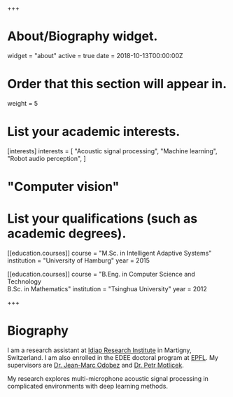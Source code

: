 +++
# About/Biography widget.
widget = "about"
active = true
date = 2018-10-13T00:00:00Z

# Order that this section will appear in.
weight = 5

# List your academic interests.
[interests]
  interests = [
    "Acoustic signal processing",
    "Machine learning",
    "Robot audio perception",
  ]
#   "Computer vision"

# List your qualifications (such as academic degrees).

[[education.courses]]
  course = "M.Sc. in Intelligent Adaptive Systems"
  institution = "University of Hamburg"
  year = 2015

[[education.courses]]
  course = "B.Eng. in Computer Science and Technology<br>B.Sc. in Mathematics"
  institution = "Tsinghua University"
  year = 2012
 
+++

# Biography

I am a research assistant at [Idiap Research Institute](https://idiap.ch) in Martigny, Switzerland.
I am also enrolled in the EDEE doctoral program at [EPFL](https://epfl.ch).
My supervisors are [Dr. Jean-Marc Odobez](https://idiap.ch/~odobez) and [Dr. Petr Motlicek](https://people.idiap.ch/pmotlic).

My research explores multi-microphone acoustic signal processing in complicated environments with deep learning methods. 

